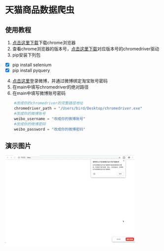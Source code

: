 # 天猫商品数据爬虫
## 使用教程
1. [点击这里下载][1]下载chrome浏览器
2. 查看chrome浏览器的版本号，[点击这里下载][2]对应版本号的chromedriver驱动
3. pip安装下列包
- [x] pip install selenium
- [x] pip install pyquery
4. [点击这里][3]登录微博，并通过微博绑定淘宝账号密码
5. 在main中填写chromedriver的绝对路径
6. 在main中填写微博账号密码

```python
	#改成你的chromedriver的完整路径地址
    chromedriver_path = "/Users/bird/Desktop/chromedriver.exe" 
    #改成你的微博账号
    weibo_username = "改成你的微博账号"
    #改成你的微博密码
    weibo_password = "改成你的微博密码"
```

## 演示图片

![](example.gif)


[1]:https://www.google.com/chrome/
[2]:http://chromedriver.storage.googleapis.com/index.html
[3]:https://account.weibo.com/set/bindsns/bindtaobao